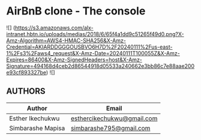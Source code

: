 # AirBnB clone - The console

![]
(https://s3.amazonaws.com/alx-intranet.hbtn.io/uploads/medias/2018/6/65f4a1dd9c51265f49d0.png?X-Amz-Algorithm=AWS4-HMAC-SHA256&X-Amz-Credential=AKIARDDGGGOUSBVO6H7D%2F20240111%2Fus-east-1%2Fs3%2Faws4_request&X-Amz-Date=20240111T100055Z&X-Amz-Expires=86400&X-Amz-SignedHeaders=host&X-Amz-Signature=494168d4ceb2d86544918d05533a240662e3bb86c7e88aae200e93cf893327be)
![]

## AUTHORS

| Author | Email |
|-------|--------|
|Esther Ikechukwu | esthercikechukwu@gmail.com|
|Simbarashe Mapisa| simbarashe795@gmail.com|


